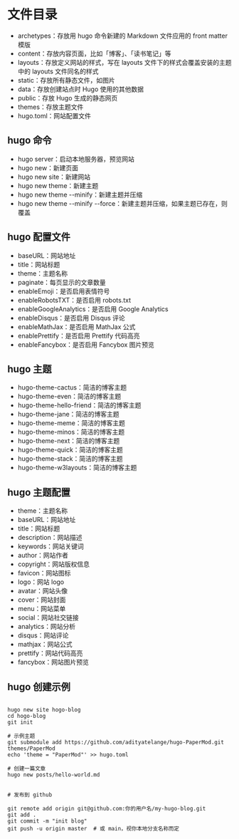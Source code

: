 # 文件目录

- archetypes：存放用 hugo 命令新建的 Markdown 文件应用的 front matter 模版
- content：存放内容页面，比如「博客」、「读书笔记」等
- layouts：存放定义网站的样式，写在 layouts 文件下的样式会覆盖安装的主题中的 layouts 文件同名的样式
- static：存放所有静态文件，如图片
- data：存放创建站点时 Hugo 使用的其他数据
- public：存放 Hugo 生成的静态网页
- themes：存放主题文件
- hugo.toml：网站配置文件

## hugo 命令

- hugo server：启动本地服务器，预览网站
- hugo new：新建页面
- hugo new site：新建网站
- hugo new theme：新建主题
- hugo new theme --minify：新建主题并压缩
- hugo new theme --minify --force：新建主题并压缩，如果主题已存在，则覆盖

## hugo 配置文件

- baseURL：网站地址
- title：网站标题
- theme：主题名称
- paginate：每页显示的文章数量
- enableEmoji：是否启用表情符号
- enableRobotsTXT：是否启用 robots.txt
- enableGoogleAnalytics：是否启用 Google Analytics
- enableDisqus：是否启用 Disqus 评论
- enableMathJax：是否启用 MathJax 公式
- enablePrettify：是否启用 Prettify 代码高亮
- enableFancybox：是否启用 Fancybox 图片预览

## hugo 主题

- hugo-theme-cactus：简洁的博客主题
- hugo-theme-even：简洁的博客主题
- hugo-theme-hello-friend：简洁的博客主题
- hugo-theme-jane：简洁的博客主题
- hugo-theme-meme：简洁的博客主题
- hugo-theme-minos：简洁的博客主题
- hugo-theme-next：简洁的博客主题
- hugo-theme-quick：简洁的博客主题
- hugo-theme-stack：简洁的博客主题
- hugo-theme-w3layouts：简洁的博客主题

## hugo 主题配置

- theme：主题名称
- baseURL：网站地址
- title：网站标题
- description：网站描述
- keywords：网站关键词
- author：网站作者
- copyright：网站版权信息
- favicon：网站图标
- logo：网站 logo
- avatar：网站头像
- cover：网站封面
- menu：网站菜单
- social：网站社交链接
- analytics：网站分析
- disqus：网站评论
- mathjax：网站公式
- prettify：网站代码高亮
- fancybox：网站图片预览

## hugo 创建示例

```shell

hugo new site hogo-blog
cd hogo-blog
git init

# 示例主题
git submodule add https://github.com/adityatelange/hugo-PaperMod.git themes/PaperMod
echo 'theme = "PaperMod"' >> hugo.toml

# 创建一篇文章
hugo new posts/hello-world.md


# 发布到 github

git remote add origin git@github.com:你的用户名/my-hugo-blog.git
git add .
git commit -m "init blog"
git push -u origin master  # 或 main，视你本地分支名称而定



```
